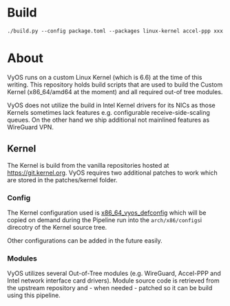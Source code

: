 # Build
```
./build.py --config package.toml --packages linux-kernel accel-ppp xxx
```

# About

VyOS runs on a custom Linux Kernel (which is 6.6) at the time of this writing.
This repository holds build scripts that are used to build the Custom Kernel
(x86_64/amd64 at the moment) and all required out-of tree modules.

VyOS does not utilize the build in Intel Kernel drivers for its NICs as those
Kernels sometimes lack features e.g. configurable receive-side-scaling queues.
On the other hand we ship additional not mainlined features as WireGuard VPN.

## Kernel

The Kernel is build from the vanilla repositories hosted at https://git.kernel.org.
VyOS requires two additional patches to work which are stored in the patches/kernel
folder.

### Config

The Kernel configuration used is [x86_64_vyos_defconfig](x86_64_vyos_defconfig)
which will be copied on demand during the Pipeline run into the `arch/x86/configs`i
direcotry of the Kernel source tree.

Other configurations can be added in the future easily.

### Modules

VyOS utilizes several Out-of-Tree modules (e.g. WireGuard, Accel-PPP and Intel
network interface card drivers). Module source code is retrieved from the
upstream repository and - when needed - patched so it can be build using this
pipeline.
